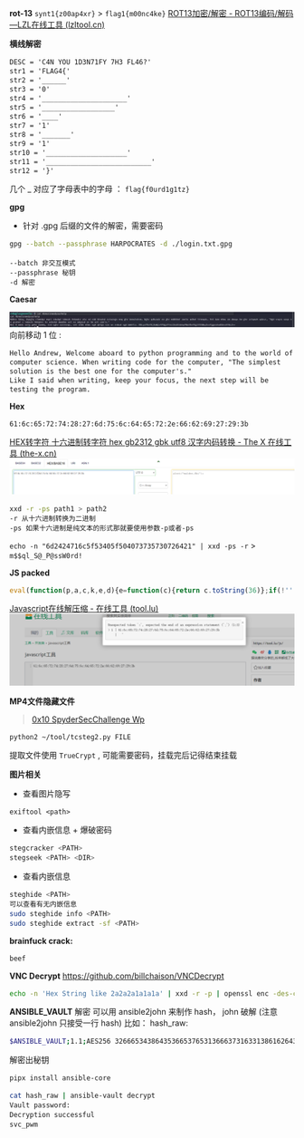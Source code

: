 

**rot-13**
`synt1{z00ap4xr}` > `flag1{m00nc4ke}`
[ROT13加密/解密 - ROT13编码/解码—LZL在线工具 (lzltool.cn)](https://lzltool.cn/Tools/Rot13)


**横线解密**
```
DESC = 'C4N YOU 1D3N71FY 7H3 FL46?'
str1 = 'FLAG4{'
str2 = '______'
str3 = '0'
str4 = '_____________________'
str5 = '__________________'
str6 = '____'
str7 = '1'
str8 = '_______'
str9 = '1'
str10 = '____________________'
str11 = '__________________________'
str12 = '}'
```

几个 _ 对应了字母表中的字母 ： `flag{f0urd1g1tz}` 


**gpg**

- 针对 .gpg 后缀的文件的解密，需要密码
```bash
gpg --batch --passphrase HARPOCRATES -d ./login.txt.gpg

--batch 非交互模式
--passphrase 秘钥
-d 解密
```


**Caesar**

![](photos/Pasted%20image%2020231228204027.png)
向前移动 1 位 :
```
Hello Andrew, Welcome aboard to python programming and to the world of computer science. When writing code for the computer, "The simplest solution is the best one for the computer's."
Like I said when writing, keep your focus, the next step will be testing the program. 
```


**Hex**

```
61:6c:65:72:74:28:27:6d:75:6c:64:65:72:2e:66:62:69:27:29:3b
```
[HEX转字符 十六进制转字符 hex gb2312 gbk utf8 汉字内码转换 - The X 在线工具 (the-x.cn)](https://the-x.cn/encodings/Hex.aspx)
![](photos/Pasted%20image%2020240108112552.png)

```bash
xxd -r -ps path1 > path2
-r 从十六进制转换为二进制 
-ps 如果十六进制是纯文本的形式那就要使用参数-p或者-ps
```
`echo -n "6d2424716c5f53405f504073735730726421" | xxd -ps -r` > `m$$ql_S@_P@ssW0rd!`

 **JS packed**

```javascript
eval(function(p,a,c,k,e,d){e=function(c){return c.toString(36)};if(!''.replace(/^/,String)){while(c--){d[c.toString(a)]=k[c]||c.toString(a)}k=[function(e){return d[e]}];e=function(){return'\\w+'};c=1};while(c--){if(k[c]){p=p.replace(new RegExp('\\b'+e(c)+'\\b','g'),k[c])}}return p}('7:0:1:2:8:6:3:5:4:0:a:1:2:d:c:b:f:3:9:e',16,16,'6c|65|72|27|75|6d|28|61|74|29|64|62|66|2e|3b|69'.split('|'),0,{}))
```
[Javascript在线解压缩 - 在线工具 (tool.lu)](https://tool.lu/js/)
![](photos/Pasted%20image%2020240108112700.png)


 **MP4文件隐藏文件**

> [0x10 SpyderSecChallenge Wp](../0X0A%20vulhub%20WP/第四组推荐靶机%20Linux/0x10%20SpyderSecChallenge%20Wp.md)

```
python2 ~/tool/tcsteg2.py FILE
```

提取文件使用 `TrueCrypt` , 可能需要密码，挂载完后记得结束挂载


**图片相关**

- 查看图片隐写
```
exiftool <path>
```

- 查看内嵌信息 + 爆破密码
```bash
stegcracker <PATH>
stegseek <PATH> <DIR>
```

- 查看内嵌信息
```bash
steghide <PATH>
可以查看有无内嵌信息
sudo steghide info <PATH>
sudo steghide extract -sf <PATH>
```


**brainfuck crack:**

```bash
beef  
```


**VNC Decrypt**
https://github.com/billchaison/VNCDecrypt
```bash
echo -n 'Hex String like 2a2a2a1a1a1a' | xxd -r -p | openssl enc -des-cbc --nopad --nosalt -K e84ad660c4721ae0 -iv 0000000000000000 -d -provider legacy -provider default | hexdump -Cv
```

**ANSIBLE_VAULT** 解密
可以用 ansible2john 来制作 hash， john 破解 (注意 ansible2john 只接受一行 hash) 比如：
hash_raw:
```bash
$ANSIBLE_VAULT;1.1;AES256 326665343864353665376531366637316331386162643232303835663339663466623131613262396134353663663462373265633832356663356239383039640a346431373431666433343434366139356536343763336662346134663965343430306561653964643235643733346162626134393430336334326263326364380a6530343137333266393234336261303438346635383264396362323065313438
```
解密出秘钥

```bash
pipx install ansible-core
```

```bash
cat hash_raw | ansible-vault decrypt
Vault password:
Decryption successful
svc_pwm
```